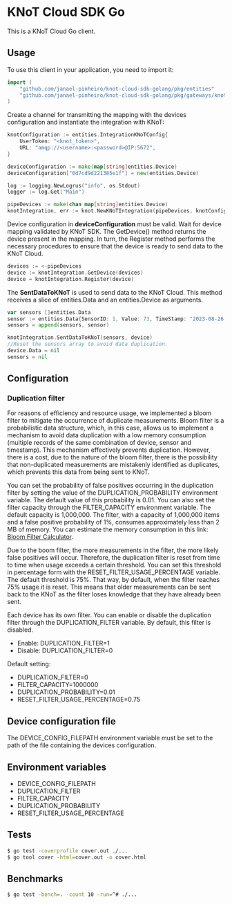 # KNoT Cloud SDK Go 
This is a KNoT Cloud Go client.

## Usage

To use this client in your application, you need to import it:
```go
import (
    "github.com/janael-pinheiro/knot-cloud-sdk-golang/pkg/entities"
    "github.com/janael-pinheiro/knot-cloud-sdk-golang/pkg/gateways/knot"
)
```

Create a channel for transmitting the mapping with the devices configuration and instantiate the integration with KNoT:

```go
knotConfiguration := entities.IntegrationKNoTConfig{
    UserToken: "<knot_token>",
	URL: "amqp://<username>:<password>@IP:5672",           
}

deviceConfiguration := make(map[string]entities.Device)
deviceConfiguration["0d7cd9d221385e1f"] = new(entities.Device)

log := logging.NewLogrus("info", os.Stdout)
logger := log.Get("Main")

pipeDevices := make(chan map[string]entities.Device)
knotIntegration, err := knot.NewKNoTIntegration(pipeDevices, knotConfiguration, logger, deviceConfiguration)
```

Device configuration in **deviceConfiguration** must be valid. Wait for device mapping validated by KNoT SDK. The GetDevice() method returns the device present in the mapping. In turn, the Register method performs the necessary procedures to ensure that the device is ready to send data to the KNoT Cloud.

```go
devices := <-pipeDevices
device := knotIntegration.GetDevice(devices)
device = knotIntegration.Register(device)
```

The **SentDataToKNoT** is used to send data to the KNoT Cloud. This method receives a slice of entities.Data and an entities.Device as arguments.

```go
var sensors []entities.Data
sensor := entities.Data{SensorID: 1, Value: 73, TimeStamp: "2023-08-26 20:54:18"}
sensors = append(sensors, sensor)

knotIntegration.SentDataToKNoT(sensors, device)
//Reset the sensors array to avoid data duplication.
device.Data = nil
sensors = nil
```

## Configuration
### Duplication filter
For reasons of efficiency and resource usage, we implemented a bloom filter to mitigate the occurrence of duplicate measurements. Bloom filter is a probabilistic data structure, which, in this case, allows us to implement a mechanism to avoid data duplication with a low memory consumption (multiple records of the same combination of device, sensor and timestamp). This mechanism effectively prevents duplication. However, there is a cost, due to the nature of the bloom filter, there is the possibility that non-duplicated measurements are mistakenly identified as duplicates, which prevents this data from being sent to KNoT.

You can set the probability of false positives occurring in the duplication filter by setting the value of the DUPLICATION_PROBABILITY environment variable. The default value of this probability is 0.01. You can also set the filter capacity through the FILTER_CAPACITY environment variable. The default capacity is 1,000,000. The filter, with a capacity of 1,000,000 items and a false positive probability of 1%, consumes approximately less than 2 MB of memory. You can estimate the memory consumption in this link: [Bloom Filter Calculator](https://hur.st/bloomfilter/).

Due to the boom filter, the more measurements in the filter, the more likely false positives will occur. Therefore, the duplication filter is reset from time to time when usage exceeds a certain threshold. You can set this threshold in percentage form with the RESET_FILTER_USAGE_PERCENTAGE variable. The default threshold is 75%. That way, by default, when the filter reaches 75% usage it is reset. This means that older measurements can be sent back to the KNoT as the filter loses knowledge that they have already been sent. 

Each device has its own filter. You can enable or disable the duplication filter through the DUPLICATION_FILTER variable. By default, this filter is disabled. 
- Enable: DUPLICATION_FILTER=1
- Disable: DUPLICATION_FILTER=0

Default setting:
- DUPLICATION_FILTER=0
- FILTER_CAPACITY=1000000
- DUPLICATION_PROBABILITY=0.01
- RESET_FILTER_USAGE_PERCENTAGE=0.75

## Device configuration file
The DEVICE_CONFIG_FILEPATH environment variable must be set to the path of the file containing the devices configuration.

## Environment variables
- DEVICE_CONFIG_FILEPATH
- DUPLICATION_FILTER
- FILTER_CAPACITY
- DUPLICATION_PROBABILITY
- RESET_FILTER_USAGE_PERCENTAGE


## Tests
```sh
$ go test -coverprofile cover.out ./...
$ go tool cover -html=cover.out -o cover.html
```

## Benchmarks
```sh
$ go test -bench=. -count 10 -run=^# ./...
```
